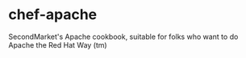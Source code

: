 chef-apache
===========

SecondMarket's Apache cookbook, suitable for folks who want to do Apache the Red Hat Way (tm)